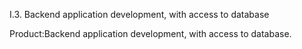 I.3. Backend application development, with access to database

Product:Backend application development, with access to database.
